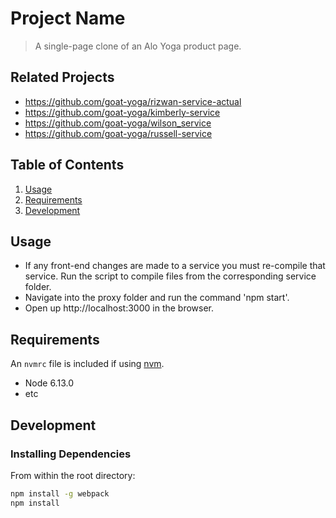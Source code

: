 # Project Name

> A single-page clone of an Alo Yoga product page.

## Related Projects

  - https://github.com/goat-yoga/rizwan-service-actual
  - https://github.com/goat-yoga/kimberly-service
  - https://github.com/goat-yoga/wilson_service
  - https://github.com/goat-yoga/russell-service

## Table of Contents

1. [Usage](#Usage)
2. [Requirements](#requirements)
3. [Development](#development)

## Usage

- If any front-end changes are made to a service you must re-compile that service. Run the script to compile files from the corresponding service folder.
- Navigate into the proxy folder and run the command 'npm start'.
- Open up http://localhost:3000 in the browser.

## Requirements

An `nvmrc` file is included if using [nvm](https://github.com/creationix/nvm).

- Node 6.13.0
- etc

## Development

### Installing Dependencies

From within the root directory:

```sh
npm install -g webpack
npm install
```

